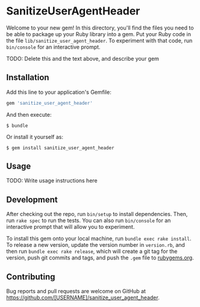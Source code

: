 # SanitizeUserAgentHeader

Welcome to your new gem! In this directory, you'll find the files you need to be able to package up your Ruby library into a gem. Put your Ruby code in the file `lib/sanitize_user_agent_header`. To experiment with that code, run `bin/console` for an interactive prompt.

TODO: Delete this and the text above, and describe your gem

## Installation

Add this line to your application's Gemfile:

```ruby
gem 'sanitize_user_agent_header'
```

And then execute:

    $ bundle

Or install it yourself as:

    $ gem install sanitize_user_agent_header

## Usage

TODO: Write usage instructions here

## Development

After checking out the repo, run `bin/setup` to install dependencies. Then, run `rake spec` to run the tests. You can also run `bin/console` for an interactive prompt that will allow you to experiment.

To install this gem onto your local machine, run `bundle exec rake install`. To release a new version, update the version number in `version.rb`, and then run `bundle exec rake release`, which will create a git tag for the version, push git commits and tags, and push the `.gem` file to [rubygems.org](https://rubygems.org).

## Contributing

Bug reports and pull requests are welcome on GitHub at https://github.com/[USERNAME]/sanitize_user_agent_header.

